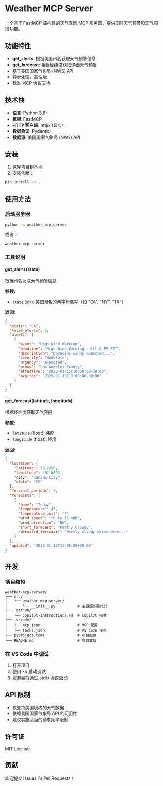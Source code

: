 # Weather MCP Server

一个基于 FastMCP 库构建的天气查询 MCP 服务器，提供实时天气预警和天气预报功能。

## 功能特性

- **get_alerts**: 根据美国州名获取天气预警信息
- **get_forecast**: 根据经纬度获取详细天气预报
- 基于美国国家气象局 (NWS) API
- 异步处理，高性能
- 标准 MCP 协议支持

## 技术栈

- **语言**: Python 3.8+
- **框架**: FastMCP
- **HTTP 客户端**: httpx (异步)
- **数据验证**: Pydantic
- **数据源**: 美国国家气象局 (NWS) API

## 安装

1. 克隆项目到本地
2. 安装依赖：

```bash
pip install -e .
```

## 使用方法

### 启动服务器

```bash
python -m weather_mcp_server
```

或者：

```bash
weather-mcp-server
```

### 工具说明

#### get_alerts(state)
根据州名获取天气预警信息

**参数:**
- `state` (str): 美国州名的两字母缩写（如 "CA", "NY", "TX"）

**返回:**
```json
{
  "state": "CA",
  "total_alerts": 2,
  "alerts": [
    {
      "event": "High Wind Warning",
      "headline": "High Wind Warning until 6 PM PST",
      "description": "Damaging winds expected...",
      "severity": "Moderate",
      "urgency": "Expected",
      "areas": "Los Angeles County",
      "effective": "2025-01-15T10:00:00-08:00",
      "expires": "2025-01-15T18:00:00-08:00"
    }
  ]
}
```

#### get_forecast(latitude, longitude)
根据经纬度获取天气预报

**参数:**
- `latitude` (float): 纬度
- `longitude` (float): 经度

**返回:**
```json
{
  "location": {
    "latitude": 39.7456,
    "longitude": -97.0892,
    "city": "Kansas City",
    "state": "KS"
  },
  "forecast_periods": 7,
  "forecasts": [
    {
      "name": "Today",
      "temperature": 45,
      "temperature_unit": "F",
      "wind_speed": "10 to 15 mph",
      "wind_direction": "NW",
      "short_forecast": "Partly Cloudy",
      "detailed_forecast": "Partly cloudy skies with..."
    }
  ],
  "updated": "2025-01-15T12:00:00+00:00"
}
```

## 开发

### 项目结构

```
weather-mcp-server/
├── src/
│   └── weather_mcp_server/
│       └── __init__.py          # 主要服务器代码
├── .github/
│   └── copilot-instructions.md  # Copilot 指令
├── .vscode/
│   ├── mcp.json                 # MCP 配置
│   └── tasks.json               # VS Code 任务
├── pyproject.toml               # 项目配置
└── README.md                    # 项目文档
```

### 在 VS Code 中调试

1. 打开项目
2. 使用 F5 启动调试
3. 服务器将通过 stdio 协议启动

## API 限制

- 仅支持美国境内的天气数据
- 依赖美国国家气象局 API 的可用性
- 建议实施适当的请求频率限制

## 许可证

MIT License

## 贡献

欢迎提交 Issues 和 Pull Requests！
